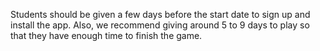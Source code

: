 Students should be given a few days before the start date to sign up and install the app. Also, we recommend giving around 5 to 9 days to play so that they have enough time to finish the game.
